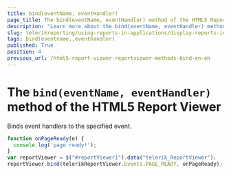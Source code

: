 ```yaml
---
title: bind(eventName, eventHandler)
page_title: The bind(eventName, eventHandler) method of the HTML5 Report Viewer explained
description: "Learn more about the bind(eventName, eventHandler) method of the Telerik Reporting HTML5 Report Viewer and how to use it to customize the viewer's behavior."
slug: telerikreporting/using-reports-in-applications/display-reports-in-applications/web-application/html5-report-viewer/api-reference/reportviewer/methods/bind(eventname,-eventhandler)
tags: bind(eventname,,eventhandler)
published: True
position: 4
previous_url: /html5-report-viewer-reportviewer-methods-bind-en-eh
---
```


# The `bind(eventName, eventHandler)` method of the HTML5 Report Viewer

Binds event handlers to the specified event.

````JavaScript
function onPageReady(e) {
  console.log('page ready!');
}
var reportViewer = $("#reportViewer1").data("telerik_ReportViewer");
reportViewer.bind(telerikReportViewer.Events.PAGE_READY, onPageReady);
````

